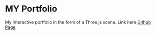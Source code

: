 # MY Portfolio
My interactive portfolio in the form of a Three.js scene. Link here [Github Page](https://monikatamsoy.github.io/graffitiPortfolio/)
